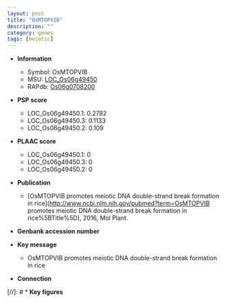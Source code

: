 ```yaml
---
layout: post
title: "OsMTOPVIB"
description: ""
category: genes
tags: [meiotic]
---
```


* **Information**  
    + Symbol: OsMTOPVIB  
    + MSU: [LOC_Os06g49450](http://rice.plantbiology.msu.edu/cgi-bin/ORF_infopage.cgi?orf=LOC_Os06g49450)  
    + RAPdb: [Os06g0708200](http://rapdb.dna.affrc.go.jp/viewer/gbrowse_details/irgsp1?name=Os06g0708200)  

* **PSP score**  
    + LOC_Os06g49450.1: 0.2782 
    + LOC_Os06g49450.3: 0.1133 
    + LOC_Os06g49450.2: 0.109 

* **PLAAC score**  
    + LOC_Os06g49450.1: 0 
    + LOC_Os06g49450.3: 0 
    + LOC_Os06g49450.2: 0 

* **Publication**  
    + [OsMTOPVIB promotes meiotic DNA double-strand break formation in rice](http://www.ncbi.nlm.nih.gov/pubmed?term=OsMTOPVIB promotes meiotic DNA double-strand break formation in rice%5BTitle%5D), 2016, Mol Plant.

* **Genbank accession number**  

* **Key message**  
    + OsMTOPVIB promotes meiotic DNA double-strand break formation in rice

* **Connection**  

[//]: # * **Key figures**  



